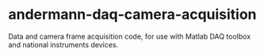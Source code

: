 andermann-daq-camera-acquisition
================================

Data and camera frame acquisition code, for use with Matlab DAQ toolbox and national instruments devices.
